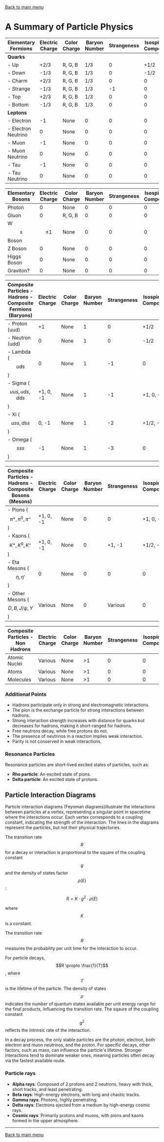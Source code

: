 <head>
    <script src="https://polyfill.io/v3/polyfill.min.js?features=es6"></script>
    <script id="MathJax-script" async src="https://cdn.jsdelivr.net/npm/mathjax@3/es5/tex-mml-chtml.js"></script>
</head>

[Back to main menu](https://uv-1999.github.io/notes/philosophy)

# A Summary of Particle Physics



| Elementary Fermions      | Electric Charge | Color Charge | Baryon Number | Strangeness | Isospin 3rd Component | Lepton Number | Spin |
|--------------------------|-----------------|--------------|---------------|-------------|-----------------------|---------------|------|
| **Quarks**               |                 |              |               |             |                       |               |      |
| - Up                     | +2/3            | R, G, B      | 1/3           | 0           | +1/2                  | 0             | 1/2  |
| - Down                   | -1/3            | R, G, B      | 1/3           | 0           | -1/2                  | 0             | 1/2  |
| - Charm                  | +2/3            | R, G, B      | 1/3           | 0           | 0                     | 0             | 1/2  |
| - Strange                | -1/3            | R, G, B      | 1/3           | -1          | 0                     | 0             | 1/2  |
| - Top                    | +2/3            | R, G, B      | 1/3           | 0           | 0                     | 0             | 1/2  |
| - Bottom                 | -1/3            | R, G, B      | 1/3           | 0           | 0                     | 0             | 1/2  |
| **Leptons**              |                 |              |               |             |                       |               |      |
| - Electron               | -1              | None         | 0             | 0           | 0                     | 1             | 1/2  |
| - Electron Neutrino      | 0               | None         | 0             | 0           | 0                     | 1             | 1/2  |
| - Muon                   | -1              | None         | 0             | 0           | 0                     | 1             | 1/2  |
| - Muon Neutrino          | 0               | None         | 0             | 0           | 0                     | 1             | 1/2  |
| - Tau                    | -1              | None         | 0             | 0           | 0                     | 1             | 1/2  |
| - Tau Neutrino           | 0               | None         | 0             | 0           | 0                     | 1             | 1/2  |

| Elementary Bosons        | Electric Charge | Color Charge | Baryon Number | Strangeness | Isospin 3rd Component | Lepton Number | Spin |
|--------------------------|-----------------|--------------|---------------|-------------|-----------------------|---------------|------|
| Photon                   | 0               | None         | 0             | 0           | 0                     | 0             | 1    |
| Gluon                    | 0               | R, G, B      | 0             | 0           | 0                     | 0             | 1    |
| W$$\pm$$ Boson           | $$\pm 1$$       | None         | 0             | 0           | 0                     | 0             | 1    |
| Z Boson                  | 0               | None         | 0             | 0           | 0                     | 0             | 1    |
| Higgs Boson              | 0               | None         | 0             | 0           | 0                     | 0             | 0    |
| Graviton?                | 0               | None         | 0             | 0           | 0                     | 0             | 2    |

| Composite Particles - Hadrons - Composite Fermions (Baryons) | Electric Charge | Color Charge | Baryon Number | Strangeness | Isospin 3rd Component | Lepton Number | Spin |
|-------------------------------------------------------------|-----------------|--------------|---------------|-------------|-----------------------|---------------|------|
| - Proton (uud)                                              | +1              | None         | 1             | 0           | +1/2                  | 0             | 1/2  |
| - Neutron (udd)                                             | 0               | None         | 1             | 0           | -1/2                  | 0             | 1/2  |
| - Lambda ($$uds$$)                                          | 0               | None         | 1             | -1          | 0                     | 0             | 1/2  |
| - Sigma ($$uus, uds, dds$$)                                 | +1, 0, -1       | None         | 1             | -1          | +1, 0, -1             | 0             | 1/2  |
| - Xi ($$uss, dss$$)                                         | 0, -1           | None         | 1             | -2          | +1/2, -1/2            | 0             | 1/2  |
| - Omega ($$sss$$)                                           | -1              | None         | 1             | -3          | 0                     | 0             | 3/2  |

| Composite Particles - Hadrons - Composite Bosons (Mesons)   | Electric Charge | Color Charge | Baryon Number | Strangeness | Isospin 3rd Component | Lepton Number | Spin |
|-------------------------------------------------------------|-----------------|--------------|---------------|-------------|-----------------------|---------------|------|
| - Pions ($$\pi^+, \pi^0, \pi^-$$)                           | +1, 0, -1       | None         | 0             | 0           | +1, 0, -1             | 0             | 0    |
| - Kaons ($$K^+, K^0, K^-$$)                                 | +1, 0, -1       | None         | 0             | +1, -1      | +1/2, -1/2            | 0             | 0    |
| - Eta Mesons ($$\eta, \eta'$$)                              | 0               | None         | 0             | 0           | 0                     | 0             | 0    |
| - Other Mesons ($$D, B, J/\psi, \Upsilon$$)                 | Various         | None         | 0             | Various     | 0                     | 0             | 0    |

| Composite Particles - Non Hadrons | Electric Charge | Color Charge | Baryon Number | Strangeness | Isospin 3rd Component | Lepton Number | Spin |
|-----------------------------------|-----------------|--------------|---------------|-------------|-----------------------|---------------|------|
| Atomic Nuclei                     | Various         | None         | >1            | 0           | 0                     | 0             | Various |
| Atoms                             | Various         | None         | >1            | 0           | 0                     | Various       | Various |
| Molecules                         | Various         | None         | >1            | 0           | 0                     | Various       | Various |

### Additional Points
- Hadrons participate only in strong and electromagnetic interactions.
- The pion is the exchange particle for strong interactions between hadrons.
- Strong interaction strength increases with distance for quarks but decreases for hadrons, making it short-ranged for hadrons.
- Free neutrons decay, while free protons do not.
- The presence of neutrinos in a reaction implies weak interaction.
- Parity is not conserved in weak interactions.

### Resonance Particles
Resonance particles are short-lived excited states of particles, such as:
- **Rho particle**: An excited state of pions.
- **Delta particle**: An excited state of protons.


## Particle Interaction Diagrams
Particle interaction diagrams (Feynman diagrams)illustrate the interactions between particles at a vertex, representing a singular point in spacetime where the interactions occur. Each vertex corresponds to a coupling constant, indicating the strength of the interaction. The lines in the diagrams represent the particles, but not their physical trajectories.

The transition rate $$R$$ for a decay or interaction is proportional to the square of the coupling constant $$g$$ and the density of states factor $$\rho(E)$$:

$$R = K \cdot g^2 \cdot \rho(E)$$

where $$K$$ is a constant.

The transition rate $$R$$ measures the probability per unit time for the interaction to occur.

For particle decays, $$R \propto \frac{1}{T}$$, where $$T$$ is the lifetime of the particle. The density of states $$\rho$$ indicates the number of quantum states available per unit energy range for the final products, influencing the transition rate. The sqaure of the coupling constant $$g^2$$ reflects the intrinsic rate of the interaction.

In a decay process, the only stable particles are the photon, electron, both electron and muon neutrinos, and the proton. For specific decays, other factors, such as mass, can influence the particle's lifetime. Stronger interactions tend to dominate weaker ones, meaning particles often decay via the fastest available route.

### Particle rays
- **Alpha rays**: Composed of 2 protons and 2 neutrons, heavy with thick, short tracks, and least penetrating.
- **Beta rays**: High-energy electrons, with long and chaotic tracks.
- **Gamma rays**: Photons, highly penetrating.
- **Delta rays**: Electrons ejected from a medium by high-energy cosmic rays.
- **Cosmic rays**: Primarily protons and muons, with pions and kaons formed in the upper atmosphere.

***

[Back to main menu](https://uv-1999.github.io/notes/philosophy)
